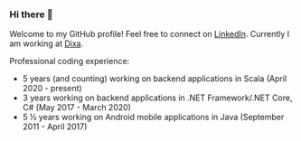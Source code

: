 ### Hi there 👋

Welcome to my GitHub profile! Feel free to connect on [LinkedIn](https://www.linkedin.com/in/jospint/). Currently I am working at [Dixa](https://github.com/dixahq).

Professional coding experience:
- 5 years (and counting) working on backend applications in Scala (April 2020 - present)
- 3 years working on backend applications in .NET Framework/.NET Core, C# (May 2017 - March 2020)
- 5 ½ years working on Android mobile applications in Java (September 2011 - April 2017)
